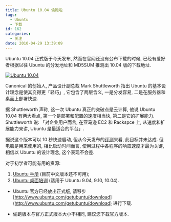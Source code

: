 ```yaml
---
title: Ubuntu 10.04 偷跑啦
tags:
  - Ubuntu
  - 下载
id: 162
categories:
  - 关注
date: 2010-04-29 13:39:09
---
```


Ubuntu 10.04 正式版于今天发布, 然而在官网还没有公布下载的时候, 已经有爱好者根据以往 Ubuntu 的分发地址和 MD5SUM 推测出 10.04 版的下载地址.

[![Ubuntu 10.04](http://img.beamnote.com/2010/ubuntu-10-04.png)](http://img.beamnote.com/2010/ubuntu-10-04.png)<!-- more -->

Canonical 的创始人, 产品设计副总裁 Mark Shuttleworth 指出 Ubuntu 的基本设计理念是使其变得更「轻巧」, 它包含了两层含义, 一是分发容易, 二是在服务器和桌面上部署快速.

据 Shuttleworth 声称, 这一次 Ubuntu 真正的突破点是云计算, 他说 Ubuntu 10.04 有两大看点, 第一个是部署和配置的速度相当快, 第二是它的扩展能力. Shuttleworth 说: 「对企业用户而言, 在亚马逊 EC2 和 Rackspce 上, 从速度和扩展能力来讲, Ubuntu 是最适合的平台」.

据说这个版本可以 10 秒快速启动, 但从今天发布的[评测](http://www.cnbeta.com/articles/109874.htm)来看, 此目标并未达成. 但电脑是用来使用的, 相比启动时间而言, 使用过程中各程序的响应速度才最为关键, 相信以 Ubuntu 的设计理念, 这个表现不会差.

对于初学者可能有用的资源:

1. [Ubuntu 手册](http://ubuntu-manual.org/) (目前中文版本还不可用);
2. [Ubuntu 桌面培训](http://people.ubuntu.com/~happyaron/udc-cn/) (适用于 Ubuntu 9.04, 9.10, 10.04).
* Ubuntu 官方已经放出正式版, 请移步 [http://www.ubuntu.com/getubuntu/download](http://www.ubuntu.com/getubuntu/download) 进行下载.

* 偷跑版本与官方正式版本大小不相同, 建议您下载官方版本.
